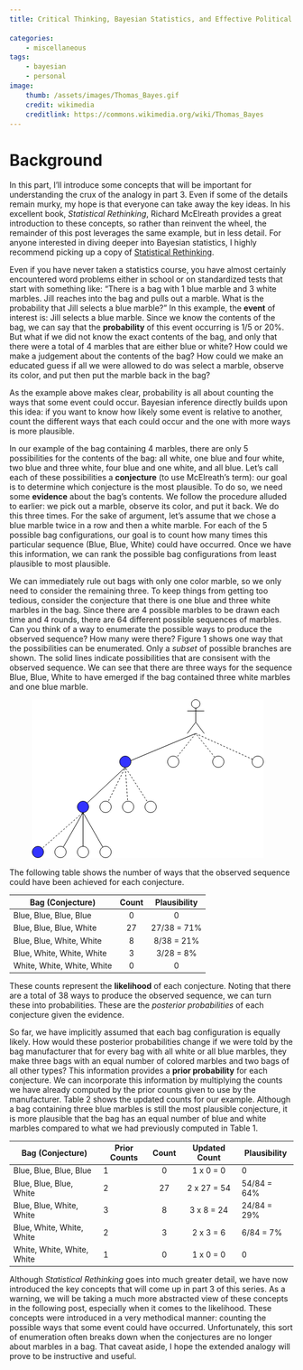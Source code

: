 ```yaml
---
title: Critical Thinking, Bayesian Statistics, and Effective Political Discourse -- Part 2

categories:
    - miscellaneous
tags:
    - bayesian
    - personal
image:
    thumb: /assets/images/Thomas_Bayes.gif
    credit: wikimedia
    creditlink: https://commons.wikimedia.org/wiki/Thomas_Bayes
---
```


# Background

In this part, I’ll introduce some concepts that will be important for understanding the crux of the analogy in part 3. Even if some of the details remain murky, my hope is that everyone can take away the key ideas. In his excellent book, *Statistical Rethinking*, Richard McElreath provides a great introduction to these concepts, so rather than reinvent the wheel, the remainder of this post leverages the same example, but in less detail. For anyone interested in diving deeper into Bayesian statistics, I highly recommend picking up a copy of [Statistical Rethinking](https://xcelab.net/rm/statistical-rethinking/).

Even if you have never taken a statistics course, you have almost certainly encountered word problems either in school or on standardized tests that start with something like: “There is a bag with 1 blue marble and 3 white marbles. Jill reaches into the bag and pulls out a marble. What is the probability that Jill selects a blue marble?” In this example, the **event** of interest is: Jill selects a blue marble. Since we know the contents of the bag, we can say that the **probability** of this event occurring is 1/5 or 20%. But what if we did not know the exact contents of the bag, and only that there were a total of 4 marbles that are either blue or white? How could we make a judgement about the contents of the bag? How could we make an educated guess if all we were allowed to do was select a marble, observe its color, and put then put the marble back in the bag?

As the example above makes clear, probability is all about counting the ways that some event could occur. Bayesian inference directly builds upon this idea: if you want to know how likely some event is relative to another, count the different ways that each could occur and the one with more ways is more plausible.

In our example of the bag containing 4 marbles, there are only 5 possibilities for the contents of the bag: all white, one blue and four white, two blue and three white, four blue and one white, and all blue. Let’s call each of these possibilities a **conjecture** (to use McElreath’s term): our goal is to determine which conjecture is the most plausible. To do so, we need some **evidence** about the bag’s contents. We follow the procedure alluded to earlier: we pick out a marble, observe its color, and put it back. We do this three times. For the sake of argument, let’s assume that we chose a blue marble twice in a row and then a white marble. For each of the 5 possible bag configurations, our goal is to count how many times this particular sequence (Blue, Blue, White) could have occurred. Once we have this information, we can rank the possible bag configurations from least plausible to most plausible.

We can immediately rule out bags with only one color marble, so we only need to consider the remaining three. To keep things from getting too tedious, consider the conjecture that there is one blue and three white marbles in the bag. Since there are 4 possible marbles to be drawn each time and 4 rounds, there are 64 different possible sequences of marbles. Can you think of a way to enumerate the possible ways to produce the observed sequence? How many were there? Figure 1 shows one way that the possibilities can be enumerated. Only a *subset* of possible branches are shown. The solid lines indicate possibilities that are consisent with the observed sequence. We can see that there are three ways for the sequence Blue, Blue, White to have emerged if the bag contained three white marbles and one blue marble.

<figure class="full">
    <a href="/assets/images/marble_selector.png"><img src="/assets/images/marble_selector.png"></a>
</figure>

The following table shows the number of ways that the observed sequence could have been achieved for each conjecture.

| Bag (Conjecture)           | Count | Plausibility |
|----------------------------|:-----:|:------------:|
| Blue, Blue, Blue, Blue     |   0   |       0      |
| Blue, Blue, Blue, White    |   27  |  27/38 = 71% |
| Blue, Blue, White, White   |   8   | 8/38 = 21%   |
| Blue, White, White, White  |   3   | 3/28 = 8%    |
| White, White, White, White |   0   | 0            |

These counts represent the **likelihood** of each conjecture. Noting that there are a total of 38 ways to produce the observed sequence, we can turn these into probabilities. These are the *posterior probabilities* of each conjecture given the evidence.

So far, we have implicitly assumed that each bag configuration is equally likely. How would these posterior probabilities change if we were told by the bag manufacturer that for every bag with all white or all blue marbles, they make three bags with an equal number of colored marbles and two bags of all other types? This information provides a **prior probability** for each conjecture. We can incorporate this information by multiplying the counts we have already computed by the prior counts given to use by the manufacturer. Table 2 shows the updated counts for our example. Although a bag containing three blue marbles is still the most plausible conjecture, it is more plausible that the bag has an equal number of blue and white marbles compared to what we had previously computed in Table 1.

| Bag (Conjecture)           | Prior Counts | Count | Updated Count | Plausibility |
|----------------------------|--------------|:-----:|:-------------:|--------------|
| Blue, Blue, Blue, Blue     |       1      |   0   |   1 x 0 = 0   |       0      |
| Blue, Blue, Blue, White    |       2      |   27  |  2 x 27 = 54  |  54/84 = 64% |
| Blue, Blue, White, White   |       3      |   8   |   3 x 8 = 24  |  24/84 = 29% |
| Blue, White, White, White  |       2      |   3   |   2 x 3 = 6   |   6/84 = 7%  |
| White, White, White, White |       1      |   0   |   1 x 0 = 0   |       0      |

Although *Statistical Rethinking* goes into much greater detail, we have now introduced the key concepts that will come up in part 3 of this series. As a warning, we will be taking a much more abstracted view of these concepts in the following post, especially when it comes to the likelihood. These concepts were introduced in a very methodical manner: counting the possible ways that some event could have occurred. Unfortunately, this sort of enumeration often breaks down when the conjectures are no longer about marbles in a bag. That caveat aside, I hope the extended analogy will prove to be instructive and useful.
